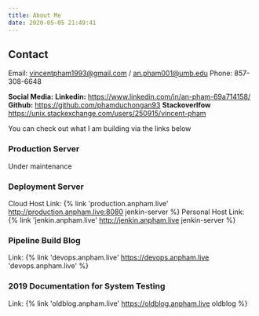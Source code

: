 ```yaml
---
title: About Me
date: 2020-05-05 21:49:41
---
```


## Contact

Email: vincentpham1993@gmail.com / an.pham001@umb.edu
Phone: 857-308-6648

**Social Media:**
**Linkedin:** https://www.linkedin.com/in/an-pham-69a714158/
**Github:** https://github.com/phamduchongan93
**Stackoverlfow** https://unix.stackexchange.com/users/250915/vincent-pham

You can check out what I am building via the links below 

### Production Server

Under maintenance 

### Deployment Server 

Cloud Host Link: {% link 'production.anpham.live' http://production.anpham.live:8080  jenkin-server %}
Personal Host Link: {% link 'jenkin.anpham.live' http://jenkin.anpham.live  jenkin-server %}

### Pipeline Build Blog

Link: {% link 'devops.anpham.live' https://devops.anpham.live  'devops.anpham.live' %}

### 2019 Documentation for System Testing

Link: {% link 'oldblog.anpham.live' https://oldblog.anpham.live  oldblog %}

